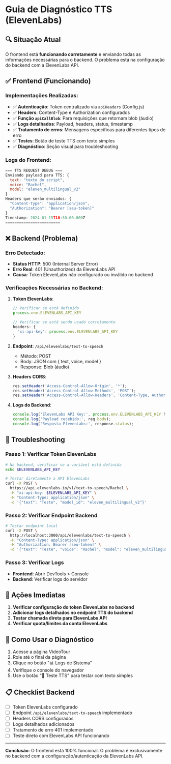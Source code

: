 # Guia de Diagnóstico TTS (ElevenLabs)

## 🔍 Situação Atual

O frontend está **funcionando corretamente** e enviando todas as informações necessárias para o backend. O problema está na configuração do backend com a ElevenLabs API.

## ✅ Frontend (Funcionando)

### Implementações Realizadas:
- ✅ **Autenticação**: Token centralizado via `apiHeaders` (Config.js)
- ✅ **Headers**: Content-Type e Authorization configurados
- ✅ **Função `apiCallBlob`**: Para requisições que retornam blob (áudio)
- ✅ **Logs detalhados**: Payload, headers, status, timestamp
- ✅ **Tratamento de erros**: Mensagens específicas para diferentes tipos de erro
- ✅ **Testes**: Botão de teste TTS com texto simples
- ✅ **Diagnóstico**: Seção visual para troubleshooting

### Logs do Frontend:
```javascript
=== TTS REQUEST DEBUG ===
Enviando payload para TTS: {
  text: "texto do script",
  voice: "Rachel",
  model: "eleven_multilingual_v2"
}
Headers que serão enviados: {
  "Content-Type": "application/json",
  "Authorization": "Bearer [seu-token]"
}
Timestamp: 2024-01-15T10:30:00.000Z
========================
```

## ❌ Backend (Problema)

### Erro Detectado:
- **Status HTTP**: 500 (Internal Server Error)
- **Erro Real**: 401 (Unauthorized) da ElevenLabs API
- **Causa**: Token ElevenLabs não configurado ou inválido no backend

### Verificações Necessárias no Backend:

1. **Token ElevenLabs**:
   ```javascript
   // Verificar se está definido
   process.env.ELEVENLABS_API_KEY
   
   // Verificar se está sendo usado corretamente
   headers: {
     'xi-api-key': process.env.ELEVENLABS_API_KEY
   }
   ```

2. **Endpoint**: `/api/elevenlabs/text-to-speech`
   - Método: POST
   - Body: JSON com { text, voice, model }
   - Response: Blob (áudio)

3. **Headers CORS**:
   ```javascript
   res.setHeader('Access-Control-Allow-Origin', '*');
   res.setHeader('Access-Control-Allow-Methods', 'POST');
   res.setHeader('Access-Control-Allow-Headers', 'Content-Type, Authorization');
   ```

4. **Logs do Backend**:
   ```javascript
   console.log('ElevenLabs API Key:', process.env.ELEVENLABS_API_KEY ? 'Configurado' : 'NÃO CONFIGURADO');
   console.log('Payload recebido:', req.body);
   console.log('Resposta ElevenLabs:', response.status);
   ```

## 🔧 Troubleshooting

### Passo 1: Verificar Token ElevenLabs
```bash
# No backend, verificar se a variável está definida
echo $ELEVENLABS_API_KEY

# Testar diretamente a API ElevenLabs
curl -X POST \
  https://api.elevenlabs.io/v1/text-to-speech/Rachel \
  -H "xi-api-key: $ELEVENLABS_API_KEY" \
  -H "Content-Type: application/json" \
  -d '{"text": "Teste", "model_id": "eleven_multilingual_v2"}'
```

### Passo 2: Verificar Endpoint Backend
```bash
# Testar endpoint local
curl -X POST \
  http://localhost:3000/api/elevenlabs/text-to-speech \
  -H "Content-Type: application/json" \
  -H "Authorization: Bearer [seu-token]" \
  -d '{"text": "Teste", "voice": "Rachel", "model": "eleven_multilingual_v2"}'
```

### Passo 3: Verificar Logs
- **Frontend**: Abrir DevTools > Console
- **Backend**: Verificar logs do servidor

## 🎯 Ações Imediatas

1. **Verificar configuração do token ElevenLabs no backend**
2. **Adicionar logs detalhados no endpoint TTS do backend**
3. **Testar chamada direta para ElevenLabs API**
4. **Verificar quota/limites da conta ElevenLabs**

## 📱 Como Usar o Diagnóstico

1. Acesse a página VideoTour
2. Role até o final da página
3. Clique no botão "📊 Logs de Sistema"
4. Verifique o console do navegador
5. Use o botão "🧪 Teste TTS" para testar com texto simples

## 📋 Checklist Backend

- [ ] Token ElevenLabs configurado
- [ ] Endpoint `/api/elevenlabs/text-to-speech` implementado
- [ ] Headers CORS configurados
- [ ] Logs detalhados adicionados
- [ ] Tratamento de erro 401 implementado
- [ ] Teste direto com ElevenLabs API funcionando

---

**Conclusão**: O frontend está 100% funcional. O problema é exclusivamente no backend com a configuração/autenticação da ElevenLabs API.
